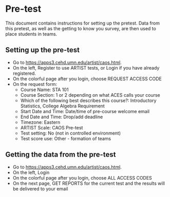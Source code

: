 # Pre-test

This document contains instructions for setting up the pretest. Data from this pretest, as well as the getting to know you survey, are then used to place students in teams.

## Setting up the pre-test

- Go to https://apps3.cehd.umn.edu/artist/caos.html.
- On the left, Register to use ARTIST tests, or Login if you have already registered.
- On the colorful page after you login, choose REQUEST ACCESS CODE
- On the request form:
    - Course Name: STA 101
    - Course Section: 1 or 2 depending on what ACES calls your course
    - Which of the following best describes this course?:  Introductory Statistics, College Algebra Requirement 
    - Start Date and Time: Date/time of pre-course welcome email
    - End Date and Time: Drop/add deadline
    - Timezone: Eastern
    - ARTIST Scale: CAOS Pre-test
    - Test setting: No (not in controlled environment)
    - Test score use: Other - formation of teams

## Getting the data from the pre-test

- Go to https://apps3.cehd.umn.edu/artist/caos.html.
- On the left, Login
- On the colorful page after you login, choose ALL ACCESS CODES
- On the next page, GET REPORTS for the current test and the results will be delivered to your email
